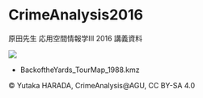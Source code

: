 # CrimeAnalysis2016
原田先生 応用空間情報学Ⅲ 2016 講義資料


![](https://cloud.githubusercontent.com/assets/416977/14906226/f4dfb9b0-0df3-11e6-8a0c-e94910e973be.png)

- BackoftheYards_TourMap_1988.kmz


© Yutaka HARADA, CrimeAnalysis@AGU, CC BY-SA 4.0
